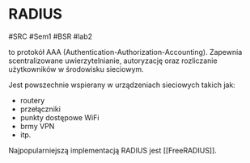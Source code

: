 # RADIUS
#SRC #Sem1 #BSR #lab2

to protokół AAA (Authentication-Authorization-Accounting). Zapewnia scentralizowane uwierzytelnianie, autoryzację oraz rozliczanie użytkowników w środowisku sieciowym.

Jest powszechnie wspierany w urządzeniach sieciowych takich jak:
- routery
- przełączniki
- punkty dostępowe WiFi
- brmy VPN
- itp.

Najpopularniejszą implementacją RADIUS jest [[FreeRADIUS]]. 